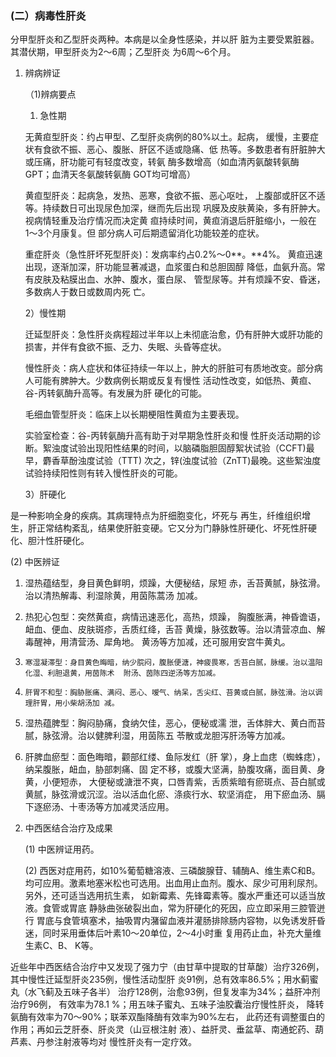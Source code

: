 ### **(二）病毒性肝炎** 

 分甲型肝炎和乙型肝炎两种。本病是以全身性感染，并以肝 脏为主要受累脏器。其潜伏期，甲型肝炎为2〜6周；乙型肝炎 为6周〜6个月。 

 1. 辨病辨证

      （1)辨病要点           

     1)   急性期  

    无黄疸型肝炎：约占甲型、乙型肝炎病例的80%以土。起病，  缓慢，主要症状有食欲不振、恶心、腹胀、肝区不适或隐痛、低  热等。多数患者有肝脏肿大或压痛，肝功能可有轻度改变，转氨 酶多数增高（如血清丙氨酸转氨酶GPT；血清天冬氨酸转氨酶 GOT均可增高） 

     黄疸型肝炎：起病急，发热、恶寒，食欲不振、恶心呕吐， 上腹部或肝区不适等。持续数日可出现尿色加深，继而先后出现 巩膜及皮肤黄染，多有肝肿大。视病情轻重及治疗情况而决定黄  疸持续时间，黄疸消退后肝脏缩小，一般在1〜3个月康复。但 部分病人可后期遗留消化功能较差的症状。

      重症肝炎（急性肝坏死型肝炎)：发病率约占0.2%〜0**。**4%。 黄疸迅速出现，逐渐加深，肝功能显著减退，血浆蛋白和总胆固醇 降低，血氨升高。常有皮肤及粘膜出血、水肿、腹水，蛋白尿、 管型尿等。并有烦躁不安、昏迷，多数病人于数日或数周内死  亡。

      2）慢性期  

    迁延型肝炎：急性肝炎病程超过半年以上未彻底治愈，仍有肝肿大或肝功能的损害，并伴有食欲不振、乏力、失眠、头昏等症状。  

    慢性肝炎：病人症状和体征持续一年以上，肿大的肝脏可有质地改变。部分病人可能有脾肿大。少数病例长期或反复有慢性  活动性改变，如低热、黄疸、谷-丙转氨酶升高等。有发展为肝 硬化的可能。 

     毛细血管型肝炎：临床上以长期梗阻性黄疸为主要表现。 

     实验室检查：谷-丙转氨酶升高有助于对早期急性肝炎和慢 性肝炎活动期的诊断。絮浊度试验出现阳性结果的时间，以脑磷脂胆固醇絮状试验（CCFT)最早，麝香草酚浊度试验（TTT) 次之，锌(浊度试验（ZnTT)最晚。这些絮浊度试验持续阳性则有转入慢性肝炎的可能。  

    3）肝硬化  

是一种影响全身的疾病。其病理特点为肝细胞变化，坏死与  再生，纤维组织增生，肝正常结构紊乱，结果使肝脏变硬。它又分为门静脉性肝硬化、坏死性肝硬化、胆汁性肝硬化。

  (2)      中医辨证

  1)    湿热蕴结型，身目黄色鲜明，烦躁，大便秘结，尿短  赤，舌苔黄腻，脉弦滑。治以清热解毒、利湿除黄，用茵陈蒿汤 加减。

  2)    热犯心包型：突然黄疸，病情迅速恶化，高热，烦躁，  胸腹胀满，神昏谵语，衄血、便血、皮肤斑疹，舌质红绛，舌苔 黄燥，脉弦数等。治以清营凉血、解毒醒神，用清营汤、犀角地。 黄汤等方加减，还可服用安宫牛黄丸。  

3)     寒湿凝滞型：身目黄色晦暗，纳少脘闷，腹胀便溏，神疲畏寒，舌苔白腻，脉缓。治以温阳化湿、利胆退黄，用茵陈术  附汤、茵陈四逆汤等方加减。 

 4)     肝胃不和型：胸胁胀痛、满闷、恶心、嗳气、纳呆，舌尖红、苔黄或白腻，脉弦滑。治以调理肝胃，用小柴胡汤加 减。

  5)    湿热蕴脾型：胸闷胁痛，食纳欠佳，恶心，便秘或濡  泄，舌体胖大、黄白而苔腻，脉弦滑。治以健脾利湿，用茵陈五 苓散或龙胆泻肝汤等方加减。

  6)    肝脾血瘀型：面色晦暗，颧部红缕、鱼际发红（肝  掌），身上血痣（蜘蛛痣），纳呆腹胀，衄血，胁部刺痛、固 定不移，或腹大坚满，胁腹攻痛，面目黄、身黄，小便短赤，  大便秘或溏泄不爽，口唇青紫，舌质紫暗有瘀斑点、苔白腻或 黄腻，脉弦滑或沉涩。治以活血化瘀、涤痰行水、软坚消症， 用下瘀血汤、膈下逐瘀汤、十枣汤等方加减灵活应用。

  2. 中西医结合治疗及成果  

     (1)      中医辨证用药。  

     (2)      西医对症用药，如10%葡萄糖溶液、三磷酸腺苷、辅酶A、维生素C和B。均可应用。激素地塞米松也可选用。出血用止血剂。腹水、尿少可用利尿剂。另外，还可适当选用抗生素， 如新霉素、先锋霉素等。腹水严重还可以适当放液。食管或胃底 静脉曲张破裂出血，常为肝硬化的死因，应立即采用三腔管迸行  胃底与食管填塞术，抽吸胃内潴留血液并灌肠排除肠内容物，以免诱发肝昏迷，同时采用垂体后叶素10〜20单位，2〜4小时重 复用药止血，补充大量维生素C、B、 K等。 

 近些年中西医结合治疗中又发现了强力宁（由甘草中提取的甘草酸）治疗326例，其中慢性迁延型肝炎235例，慢性活动型肝 炎91例，总有效率86.5%；用水蓟蜜丸（水飞蓟及五味子各半） 治疗128例，治愈93例，但复发率为34%；益肝冲剂治疗96例， 有效率为78.1 %；用五味子蜜丸、五味子油胶囊治疗慢性肝炎， 降转氨酶有效率为70〜90%；联苯双酯降酶有效率为90%左右， 此药还有调整蛋白的作用；再如云芝肝泰、肝炎灵（山豆根注射  液）、益肝灵、垂盆草、南通蛇药、葫芦素、丹参注射液等均对 慢性肝炎有一定疗效。 
